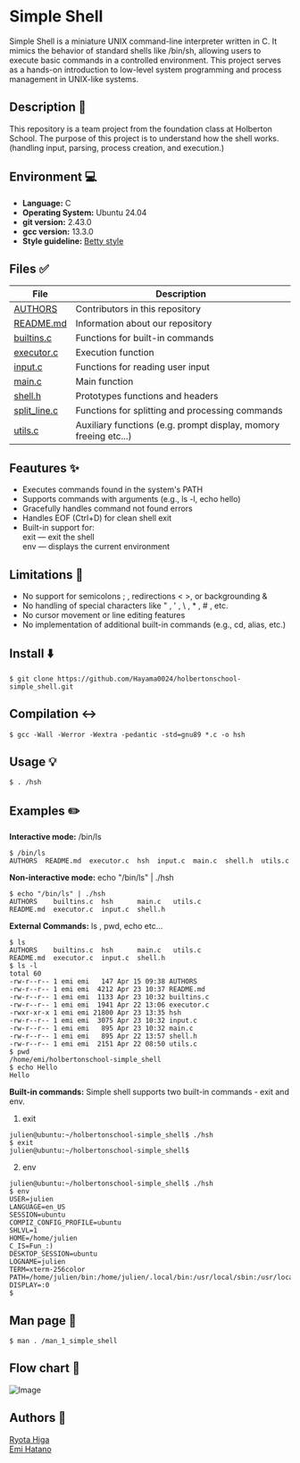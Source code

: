 # Simple Shell
Simple Shell is a miniature UNIX command-line interpreter written in C.
It mimics the behavior of standard shells like /bin/sh, allowing users to execute basic commands in a controlled environment. This project serves as a hands-on introduction to low-level system programming and process management in UNIX-like systems.

## Description :memo:
This repository is a team project from the foundation class at Holberton School.
The purpose of this project is to understand how the shell works.
(handling input, parsing, process creation, and execution.)

## Environment :computer:
- **Language:** C
- **Operating System:** Ubuntu 24.04
- **git version:**  2.43.0
- **gcc version:** 13.3.0
- **Style guideline:**  [Betty style](https://github.com/holbertonschool/Betty/wiki)

## Files :white_check_mark:

| File | Description |
|--------|--------|
|[AUTHORS](https://github.com/Hayama0024/holbertonschool-simple_shell/blob/main/AUTHORS) |Contributors in this repository  |
| [README.md](https://github.com/Hayama0024/holbertonschool-simple_shell/blob/main/README.md) | Information about our repository |
|[builtins.c](https://github.com/Hayama0024/holbertonschool-simple_shell/blob/main/builtins.c)|Functions for built-in commands|
| [executor.c](https://github.com/Hayama0024/holbertonschool-simple_shell/blob/main/executor.c) | Execution function |
|[input.c](https://github.com/Hayama0024/holbertonschool-simple_shell/blob/main/input.c) |Functions for reading user input|
|[main.c](https://github.com/Hayama0024/holbertonschool-simple_shell/blob/main/main.c)| Main function|
[shell.h](https://github.com/Hayama0024/holbertonschool-simple_shell/blob/main/shell.h)|Prototypes functions and headers|
|[split_line.c](https://github.com/Hayama0024/holbertonschool-simple_shell/blob/main/split_line.c) |Functions for splitting and processing commands|
|[utils.c](https://github.com/Hayama0024/holbertonschool-simple_shell/blob/main/utils.c)|Auxiliary functions (e.g. prompt display, momory freeing etc...)


## Feautures :sparkles:
- Executes commands found in the system's PATH
- Supports commands with arguments (e.g., ls -l, echo hello)
- Gracefully handles command not found errors
- Handles EOF (Ctrl+D) for clean shell exit
- Built-in support for:<br>
    exit — exit the shell<br>
    env — displays the current environment<br>

## Limitations :no_entry_sign:

 - No support for semicolons ; , redirections < >, or
   backgrounding &
 - No handling of special characters like " , ' , \ , * , # , etc.
 - No cursor movement or line editing features
 - No implementation of additional built-in commands (e.g., cd, alias,
   etc.)

## Install :arrow_down:
```
$ git clone https://github.com/Hayama0024/holbertonschool-simple_shell.git
```

## Compilation :left_right_arrow:
```
$ gcc -Wall -Werror -Wextra -pedantic -std=gnu89 *.c -o hsh
```

## Usage :bulb:
```
$ . /hsh
```
## Examples :pencil2:
**Interactive mode:**
 /bin/ls
```
$ /bin/ls
AUTHORS  README.md  executor.c  hsh  input.c  main.c  shell.h  utils.c
```
**Non-interactive mode:** echo "/bin/ls" | ./hsh<br>
```
$ echo "/bin/ls" | ./hsh
AUTHORS    builtins.c  hsh      main.c   utils.c
README.md  executor.c  input.c  shell.h
```
**External Commands:** ls , pwd, echo etc...<br>
```
$ ls
AUTHORS    builtins.c  hsh      main.c   utils.c
README.md  executor.c  input.c  shell.h
$ ls -l
total 60
-rw-r--r-- 1 emi emi   147 Apr 15 09:38 AUTHORS
-rw-r--r-- 1 emi emi  4212 Apr 23 10:37 README.md
-rw-r--r-- 1 emi emi  1133 Apr 23 10:32 builtins.c
-rw-r--r-- 1 emi emi  1941 Apr 22 13:06 executor.c
-rwxr-xr-x 1 emi emi 21800 Apr 23 13:35 hsh
-rw-r--r-- 1 emi emi  3075 Apr 23 10:32 input.c
-rw-r--r-- 1 emi emi   895 Apr 23 10:32 main.c
-rw-r--r-- 1 emi emi   895 Apr 22 13:57 shell.h
-rw-r--r-- 1 emi emi  2151 Apr 22 08:50 utils.c
$ pwd
/home/emi/holbertonschool-simple_shell
$ echo Hello
Hello
```
**Built-in commands:**
Simple shell supports two built-in commands - exit and env.<br>
1. exit
```
julien@ubuntu:~/holbertonschool-simple_shell$ ./hsh
$ exit
julien@ubuntu:~/holbertonschool-simple_shell$
```
2. env
```
julien@ubuntu:~/holbertonschool-simple_shell$ ./hsh
$ env
USER=julien
LANGUAGE=en_US
SESSION=ubuntu
COMPIZ_CONFIG_PROFILE=ubuntu
SHLVL=1
HOME=/home/julien
C_IS=Fun_:)
DESKTOP_SESSION=ubuntu
LOGNAME=julien
TERM=xterm-256color
PATH=/home/julien/bin:/home/julien/.local/bin:/usr/local/sbin:/usr/local/bin:/usr/sbin:/usr/bin:/sbin:/bin:/usr/games:/usr/local/games:/snap/bin
DISPLAY=:0
$
```

## Man page :book:
```
$ man . /man_1_simple_shell
```
## Flow chart :round_pushpin:

![Image](https://github.com/user-attachments/assets/c9025091-0bb7-4245-9640-4db8338d0255)


## Authors :bookmark:
[Ryota Higa](https://github.com/Hayama0024)<br>
[Emi Hatano](https://github.com/Emi-H106)
